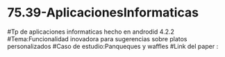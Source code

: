 # 75.39-AplicacionesInformaticas
#Tp de aplicaciones informaticas hecho en androdid 4.2.2
#Tema:Funcionalidad inovadora para  sugerencias sobre platos personalizados
#Caso de estudio:Panqueques y waffles
#Link del paper :

